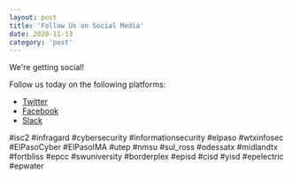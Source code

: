 ```yaml
---
layout: post
title: 'Follow Us on Social Media'
date: 2020-11-13
category: 'post'
---
```


We're getting social! 

Follow us today on the following platforms:
* [Twitter](https://lnkd.in/dJyx8xQ)
* [Facebook](https://lnkd.in/eS-Fxen)
* [Slack](https://lnkd.in/evC3PGH)

#isc2 #infragard #cybersecurity #informationsecurity #elpaso #wtxinfosec #ElPasoCyber #ElPasoIMA #utep #nmsu #sul_ross #odessatx #midlandtx #fortbliss #epcc #swuniversity #borderplex #episd #cisd #yisd #epelectric #epwater
